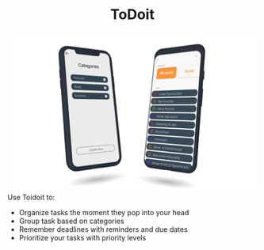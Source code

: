 
<h1 align=center> ToDoit</h1>

![](https://github.com/Pratyush-Jain/ToDoist/blob/master/readme/mockup_1.png)
Use Toidoit to:
<ul>
  <li> Organize tasks the moment they pop into your head </li>
  <li> Group task based on categories </li>
  <li> Remember deadlines with reminders and due dates </li>
  <li> Prioritize your tasks with priority levels </li>
</ul>
